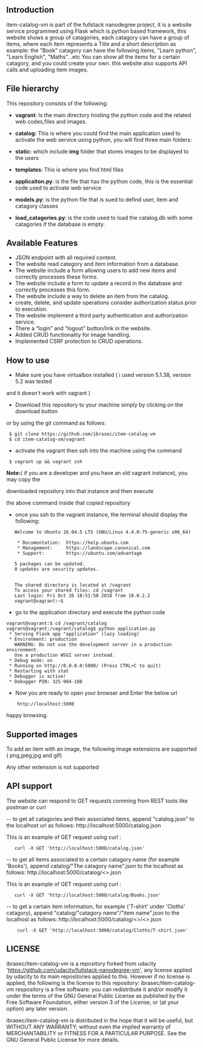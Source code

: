 Introduction
--------------
item-catalog-vm is part of the fullstack nanodegree project, it is a website service programmed using Flask which is python based framework, this website shows a group of catagories, each catagory can have a group of items, where each item represents a Title and a short description
as example: the "Book" catagory can have the following items, "Learn python", "Learn English", "Maths"...etc
You can show all the items for a certain catagory, and you could create your own. this website also supports API calls and uploading item images.


File hierarchy
--------------
This repository consists of the following:

- **vagrant**: Is the main directory hosting the python code and the related web codes,files and images.

- **catalog:** This is where you could find the main application used to activate the web service using python, you will find three main folders:

- **static:** which include **img** folder that stores images to be displayed to the users

- **templates**: This is where you find html files

- **applicaiton.py**: is the file that has the python code, this is the essential code used to activate web service

- **models.py**: is the python file that is sued to defind user, item and catagory classes

- **load_catagories.py**: is the code used to load the catalog.db with some catagories if the database is empty.


Available Features
------------------
- JSON endpoint with all required content.
- The website read category and item information from a database.
- The website include a form allowing users to add new items and correctly processes these forms.
- The website include a form to update a record in the database and correctly processes this form.
- The website include a way to delete an item from the catalog.
- create, delete, and update operations consider authorization status prior to execution.
- The website implement a third party authentication and authorization service.
- There a “login” and “logout” button/link in the website.
- Added CRUD functionality for image handling.
- Implemented CSRF protection to CRUD operations.



How to use
------------

- Make sure you have virtualbox installed ( i used version 5.1.38, version 5.2 was tested 

and it doesn't work with vagrant ) 


- Download this repository to your machine simply by clicking on the download button

or by using the git command as follows:


```
 $ git clone https://github.com/ibrasec/item-catalog-vm
 $ cd item-catalog-vm/vagrant

```

- activate the vagrant then ssh into the machine using the command

```
 $ vagrant up && vagrant ssh

```

**Note:**( if you are a developer and you have an old vagrant instance), you may copy the 

downloaded repository into that instance and then execute

the above command inside that copied repository



- once you ssh to the vagrant instance, the terminal should display the following:

```
   Welcome to Ubuntu 16.04.5 LTS (GNU/Linux 4.4.0-75-generic x86_64)

    * Documentation:  https://help.ubuntu.com
    * Management:     https://landscape.canonical.com
    * Support:        https://ubuntu.com/advantage

   5 packages can be updated.
   0 updates are security updates.


   The shared directory is located at /vagrant
   To access your shared files: cd /vagrant
   Last login: Fri Oct 26 18:51:50 2018 from 10.0.2.2
   vagrant@vagrant:~$ 
```

- go to the application directory and execute the python code

```
vagrant@vagrant:$ cd /vagrant/catalog
vagrant@vagrant:/vagrant/catalog$ python application.py 
 * Serving Flask app "application" (lazy loading)
 * Environment: production
   WARNING: Do not use the development server in a production environment.
   Use a production WSGI server instead.
 * Debug mode: on
 * Running on http://0.0.0.0:5000/ (Press CTRL+C to quit)
 * Restarting with stat
 * Debugger is active!
 * Debugger PIN: 325-904-188

```

- Now you are ready to open your browser and Enter the below url

```
    http://localhost:5000

```

 happy browsing.


Supported images
----------------
To add an item with an image, the following image extensions are supported ( png,jpeg,jpg and gif)

Any other extension is not supported

API support
--------------

The website can respond to GET requests comming from REST tools like postman or curl

-- to get all catagories and their associated items, append "catalog.json" to the localhost url as follows:
http://localhost:5000/catalog.json

This is an example of GET request using curl :

```
   curl -X GET 'http://localhost:5000/catalog.json'
```

-- to get all items associated to a certain catagory name (for example 'Books'), append
catalog/"The catagory name".json to the localhost as follows:
http://localhost:5000/catalog/<<The catagory name>>.json

This is an example of GET request using curl :

```
   curl -X GET 'http://localhost:5000/catalog/Books.json'
```

-- to get a certain item information, for example ('T-shirt' under 'Cloths' catagory),
append "catalog/"catagory name"/"item name".json to the localhost as follows:
http://localhost:5000/catalog/<<The catagory name>>/<<The item name>>.json

```
    curl -X GET 'http://localhost:5000/catalog/Cloths/T-shirt.json'

```

LICENSE
--------
ibrasec/item-catalog-vm is a repository forked from udacity 'https://github.com/udacity/fullstack-nanodegree-vm', any license applied by udacity to its main repositories applied to this. However if no license is applied, the following is the license to this repository:
ibrasec/item-catalog-vm respository is a free software: you can redistribute it and/or modify it under the terms of the GNU General Public License as published by the Free Software Foundation, either version 3 of the License, or (at your option) any later version.

ibrasec/item-catalog-vm is distributed in the hope that it will be useful, but WITHOUT ANY WARRANTY; without even the implied warranty of MERCHANTABILITY or FITNESS FOR A PARTICULAR PURPOSE. See the GNU General Public License for more details.

